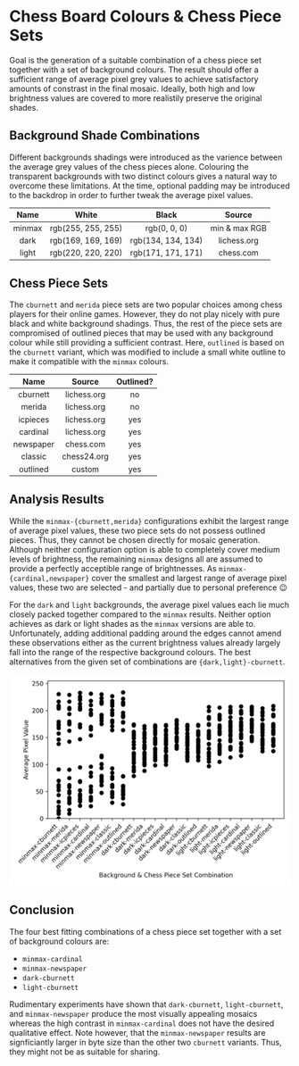 # Chess Board Colours & Chess Piece Sets

Goal is the generation of a suitable combination of a chess piece set together with a set of background colours.
The result should offer a sufficient range of average pixel grey values to achieve satisfactory amounts of constrast in the final mosaic.
Ideally, both high and low brightness values are covered to more realistily preserve the original shades.

## Background Shade Combinations

Different backgrounds shadings were introduced as the varience between the average grey values of the chess pieces alone.
Colouring the transparent backgrounds with two distinct colours gives a natural way to overcome these limitations.
At the time, optional padding may be introduced to the backdrop in order to further tweak the average pixel values.

| Name   | White              | Black              | Source        |
| :----: | :----------------: | :----------------: | :-----------: |
| minmax | rgb(255, 255, 255) | rgb(0, 0, 0)       | min & max RGB |
| dark   | rgb(169, 169, 169) | rgb(134, 134, 134) | lichess.org   |
| light  | rgb(220, 220, 220) | rgb(171, 171, 171) | chess.com     |

## Chess Piece Sets

The `cburnett` and `merida` piece sets are two popular choices among chess players for their online games.
However, they do not play nicely with pure black and white background shadings.
Thus, the rest of the piece sets are compromised of outlined pieces that may be used with any background colour while still providing a sufficient contrast.
Here, `outlined` is based on the `cburnett` variant, which was modified to include a small white outline to make it compatible with the `minmax` colours.

| Name      | Source      | Outlined? |
| :-------: | :---------: | :-------: |
| cburnett  | lichess.org | no        |
| merida    | lichess.org | no        |
| icpieces  | lichess.org | yes       |
| cardinal  | lichess.org | yes       |
| newspaper | chess.com   | yes       |
| classic   | chess24.org | yes       |
| outlined  | custom      | yes       |

## Analysis Results

While the `minmax-{cburnett,merida}` configurations exhibit the largest range of average pixel values, these two piece sets do not possess outlined pieces.
Thus, they cannot be chosen directly for mosaic generation.
Although neither configuration option is able to completely cover medium levels of brightness, the remaining `minmax` designs all are assumed to provide a perfectly acceptible range of brightnesses.
As `minmax-{cardinal,newspaper}` cover the smallest and largest range of average pixel values, these two are selected - and partially due to personal preference 😉

For the `dark` and `light` backgrounds, the average pixel values each lie much closely packed together compared to the `minmax` results.
Neither option achieves as dark or light shades as the `minmax` versions are able to.
Unfortunately, adding additional padding around the edges cannot amend these observations either as the current brightness values already largely fall into the range of the respective background colours.
The best alternatives from the given set of combinations are `{dark,light}-cburnett`.

![Brightness Plot](Brightness-Plot.png "Brightness Plot")

## Conclusion

The four best fitting combinations of a chess piece set together with a set of background colours are:

- `minmax-cardinal`
- `minmax-newspaper`
- `dark-cburnett`
- `light-cburnett`

Rudimentary experiments have shown that `dark-cburnett`, `light-cburnett`, and `minmax-newspaper` produce the most visually appealing mosaics whereas the high contrast in `minmax-cardinal` does not have the desired qualitative effect.
Note however, that the `minmax-newspaper` results are signficiantly larger in byte size than the other two `cburnett` variants.
Thus, they might not be as suitable for sharing.
